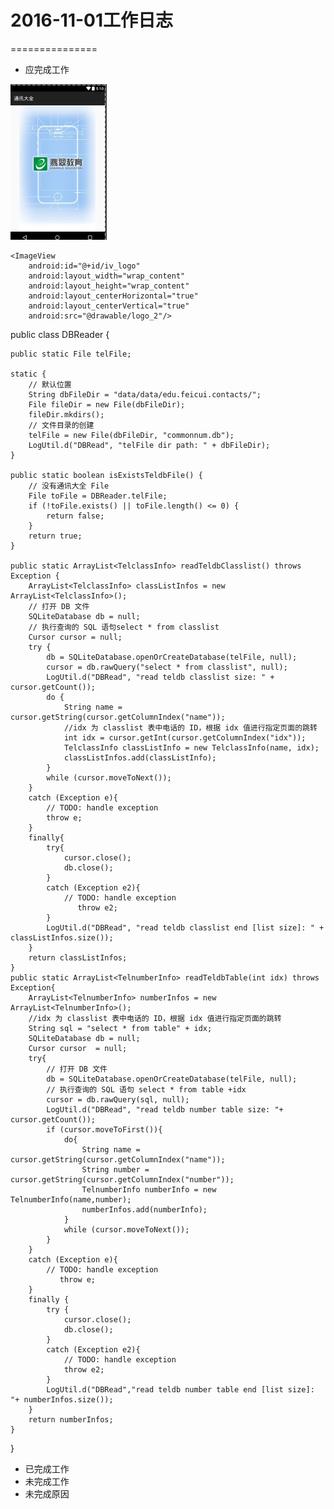 # 2016-11-01工作日志
===============
* 应完成工作

![12](img/113211.png)


<?xml version="1.0" encoding="utf-8"?>
<RelativeLayout xmlns:android="http://schemas.android.com/apk/res/android"
    android:orientation="vertical" android:layout_width="match_parent"
    android:layout_height="match_parent">

    <ImageView
        android:id="@+id/iv_logo"
        android:layout_width="wrap_content"
        android:layout_height="wrap_content"
        android:layout_centerHorizontal="true"
        android:layout_centerVertical="true"
        android:src="@drawable/logo_2"/>

</RelativeLayout>

public class DBReader {

    public static File telFile;

    static {
        // 默认位置
        String dbFileDir = "data/data/edu.feicui.contacts/";
        File fileDir = new File(dbFileDir);
        fileDir.mkdirs();
        // 文件目录的创建
        telFile = new File(dbFileDir, "commonnum.db");
        LogUtil.d("DBRead", "telFile dir path: " + dbFileDir);
    }

    public static boolean isExistsTeldbFile() {
        // 没有通讯大全 File
        File toFile = DBReader.telFile;
        if (!toFile.exists() || toFile.length() <= 0) {
            return false;
        }
        return true;
    }

    public static ArrayList<TelclassInfo> readTeldbClasslist() throws Exception {
        ArrayList<TelclassInfo> classListInfos = new ArrayList<TelclassInfo>();
        // 打开 DB 文件
        SQLiteDatabase db = null;
        // 执行查询的 SQL 语句select * from classlist
        Cursor cursor = null;
        try {
            db = SQLiteDatabase.openOrCreateDatabase(telFile, null);
            cursor = db.rawQuery("select * from classlist", null);
            LogUtil.d("DBRead", "read teldb classlist size: " + cursor.getCount());
            do {
                String name = cursor.getString(cursor.getColumnIndex("name"));
                //idx 为 classlist 表中电话的 ID，根据 idx 值进行指定页面的跳转
                int idx = cursor.getInt(cursor.getColumnIndex("idx"));
                TelclassInfo classListInfo = new TelclassInfo(name, idx);
                classListInfos.add(classListInfo);
            }
            while (cursor.moveToNext());
        }
        catch (Exception e){
            // TODO: handle exception
            throw e;
        }
        finally{
            try{
                cursor.close();
                db.close();
            }
            catch (Exception e2){
                // TODO: handle exception
                   throw e2;
            }
            LogUtil.d("DBRead", "read teldb classlist end [list size]: " + classListInfos.size());
        }
        return classListInfos;
    }
    public static ArrayList<TelnumberInfo> readTeldbTable(int idx) throws Exception{
        ArrayList<TelnumberInfo> numberInfos = new ArrayList<TelnumberInfo>();
        //idx 为 classlist 表中电话的 ID，根据 idx 值进行指定页面的跳转
        String sql = "select * from table" + idx;
        SQLiteDatabase db = null;
        Cursor cursor  = null;
        try{
            // 打开 DB 文件
            db = SQLiteDatabase.openOrCreateDatabase(telFile, null);
            // 执行查询的 SQL 语句 select * from table +idx
            cursor = db.rawQuery(sql, null);
            LogUtil.d("DBRead", "read teldb number table size: "+ cursor.getCount());
            if (cursor.moveToFirst()){
                do{
                    String name = cursor.getString(cursor.getColumnIndex("name"));
                    String number = cursor.getString(cursor.getColumnIndex("number"));
                    TelnumberInfo numberInfo = new TelnumberInfo(name,number);
                    numberInfos.add(numberInfo);
                }
                while (cursor.moveToNext());
            }
        }
        catch (Exception e){
            // TODO: handle exception
               throw e;
        }
        finally {
            try {
                cursor.close();
                db.close();
            }
            catch (Exception e2){
                // TODO: handle exception
                throw e2;
            }
            LogUtil.d("DBRead","read teldb number table end [list size]: "+ numberInfos.size());
        }
        return numberInfos;
    }
}
* 已完成工作
* 未完成工作
* 未完成原因
